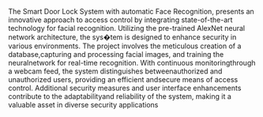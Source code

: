 The Smart Door Lock System with automatic Face Recognition, presents an innovative approach to access control by integrating state-of-the-art technology for facial recognition. Utilizing the pre-trained AlexNet neural network architecture, the sys�tem is designed to enhance security in various environments. The project involves the meticulous creation of a database,capturing and processing facial images, and training the neuralnetwork for real-time recognition. With continuous monitoringthrough a webcam feed, the system distinguishes betweenauthorized and unauthorized users, providing an efficient andsecure means of access control. Additional security measures and user interface enhancements contribute to the adaptabilityand reliability of the system, making it a valuable asset in diverse security applications
